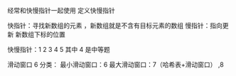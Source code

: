 经常和快慢指针一起使用
定义快慢指针

快指针：寻找新数组的元素 ，新数组就是不含有目标元素的数组
慢指针：指向更新 新数组下标的位置

快慢指针：1 2 3 4 5
其中 4 是中等题

滑动窗口 6
分类：
最小滑动窗口：6
最大滑动窗口：7（哈希表+滑动窗口） ,8
